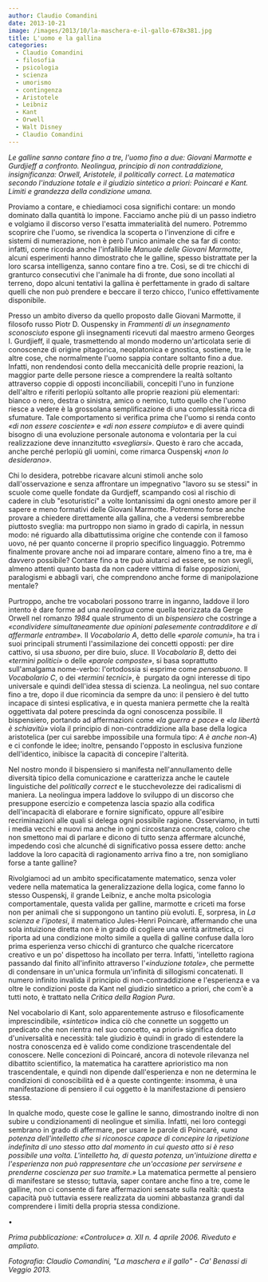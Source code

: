 ```yaml
---
author: Claudio Comandini
date: 2013-10-21 
image: /images/2013/10/la-maschera-e-il-gallo-678x381.jpg
title: L'uomo e la gallina
categories:
  - Claudio Comandini
  - filosofia
  - psicologia
  - scienza
  - umorismo
  - contingenza
  - Aristotele
  - Leibniz
  - Kant
  - Orwell
  - Walt Disney
  - Claudio Comandini
---
```


*Le galline sanno contare fino a tre, l'uomo fino a due: Giovani Marmotte e Gurdjieff a confronto. Neolingua, principio di non contraddizione, insignificanza: Orwell, Aristotele, il politically correct. La matematica secondo l'induzione totale e il giudizio sintetico a priori: Poincaré e Kant. Limiti e grandezza della condizione umana.*

Proviamo a contare, e chiediamoci cosa significhi contare: un mondo dominato dalla quantità lo impone. Facciamo anche più di un passo indietro e volgiamo il discorso verso l'esatta immaterialità del numero. Potremmo scoprire che l'uomo, se rivendica la scoperta o l'invenzione di cifre e sistemi di numerazione, non è però l'unico animale che sa far di conto: infatti, come ricorda anche l'infallibile *Manuale delle Giovani Marmotte*, alcuni esperimenti hanno dimostrato che le galline, spesso bistrattate per la loro scarsa intelligenza, sanno contare fino a tre. Così, se di tre chicchi di granturco consecutivi che l'animale ha di fronte, due sono incollati al terreno, dopo alcuni tentativi la gallina è perfettamente in grado di saltare quelli che non può prendere e beccare il terzo chicco, l'unico effettivamente disponibile.

Presso un ambito diverso da quello proposto dalle Giovani Marmotte, il filosofo russo Piotr D. Ouspensky in *Frammenti di un insegnamento sconosciuto* espone gli insegnamenti ricevuti dal maestro armeno Georges I. Gurdjieff, il quale, trasmettendo al mondo moderno un'articolata serie di conoscenze di origine pitagorica, neoplatonica e gnostica, sostiene, tra le altre cose, che normalmente l'uomo sappia contare soltanto fino a due. Infatti, non rendendosi conto della meccanicità delle proprie reazioni, la maggior parte delle persone riesce a comprendere la realtà soltanto attraverso coppie di opposti inconciliabili, concepiti l'uno in funzione dell'altro e riferiti perlopiù soltanto alle proprie reazioni più elementari: bianco o nero, destra o sinistra, amico o nemico, tutto quello che l'uomo riesce a vedere è la grossolana semplificazione di una complessità ricca di sfumature. Tale comportamento si verifica prima che l'uomo si renda conto *«di non essere cosciente»* e *«di non essere compiuto»* e di avere quindi bisogno di una evoluzione personale autonoma e volontaria per la cui realizzazione deve innanzitutto *«svegliarsi»*. Questo è raro che accada, anche perché perlopiù gli uomini, come rimarca Ouspenskj *«non lo desiderano»*.

Chi lo desidera, potrebbe ricavare alcuni stimoli anche solo dall'osservazione e senza affrontare un impegnativo "lavoro su se stessi" in scuole come quelle fondate da Gurdjeff, scampando così al rischio di cadere in club "esoturistici" a volte lontanissimi da ogni onesto amore per il sapere e meno formativi delle Giovani Marmotte. Potremmo forse anche provare a chiedere direttamente alla gallina, che a vedersi sembrerebbe piuttosto sveglia: ma purtroppo non siamo in grado di capirla, in nessun modo: né riguardo alla dibattutissima origine che contende con il famoso uovo, né per quanto concerne il proprio specifico linguaggio. Potremmo finalmente provare anche noi ad imparare contare, almeno fino a tre, ma è davvero possibile? Contare fino a tre può aiutarci ad essere, se non svegli, almeno attenti quanto basta da non cadere vittima di false opposizioni, paralogismi e abbagli vari, che comprendono anche forme di manipolazione mentale?

Purtroppo, anche tre vocabolari possono trarre in inganno, laddove il loro intento è dare forme ad una *neolingua* come quella teorizzata da Gerge Orwell nel romanzo *1984* quale strumento di un *bispensiero* che costringe a *«condividere simultaneamente due opinioni palesemente contradditore e di affermarle entrambe».* Il *Vocabolario A*, detto delle *«parole comuni»*, ha tra i suoi principali strumenti l'assimilazione dei concetti opposti: per dire cattivo, si usa *sbuono*, per dire buio, *sluce.* Il *Vocabolario B*, detto dei *«termini politici»* o delle *«parole composte»*, si basa soprattutto sull'amalgama nome-verbo: l'ortodossia si esprime come *pensabuono.* Il *Vocabolario C*, o dei *«termini tecnici»*, è  purgato da ogni interesse di tipo universale e quindi dell'idea stessa di scienza. La neolingua, nel suo contare fino a tre, dopo il due ricomincia da sempre da uno: il pensiero è del tutto incapace di sintesi esplicativa, e in questa maniera permette che la realtà oggettivata dal potere prescinda da ogni conoscenza possibile. Il bispensiero, portando ad affermazioni come *«la guerra e pace»* e *«la libertà è schiavitù»* viola il principio di non-contraddizione alla base della logica aristotelica (per cui sarebbe impossibile una formula tipo: *A è anche non-A*) e ci confonde le idee; inoltre, pensando l'opposto in esclusiva funzione dell'identico, inibisce la capacità di concepire l'alterità.

Nel nostro mondo il bispensiero si manifesta nell'annullamento delle diversità tipico della comunicazione e caratterizza anche le cautele linguistiche del *politically correct* e le stucchevolezze dei radicalismi di maniera. La neolingua impera laddove lo sviluppo di un discorso che presuppone esercizio e competenza lascia spazio alla codifica dell'incapacità di elaborare e fornire significato, oppure all'esibire recriminazioni alle quali si delega ogni possibile ragione. Osserviamo, in tutti i media vecchi e nuovi ma anche in ogni circostanza concreta, coloro che non smettono mai di parlare e dicono di tutto senza affermare alcunché, impedendo così che alcunché di significativo possa essere detto: anche laddove la loro capacità di ragionamento arriva fino a tre, non somigliano forse a tante galline?

Rivolgiamoci ad un ambito specificatamente matematico, senza voler vedere nella matematica la generalizzazione della logica, come fanno lo stesso Ouspenskj, il grande Leibniz, e anche molta psicologia comportamentale, questa valida per galline, marmotte e criceti ma forse non per animali che si suppongono un tantino più evoluti. E, sorpresa, in *La scienza e l'ipotesi*, il matematico Jules-Henri Poincarè, affermando che una sola intuizione diretta non è in grado di cogliere una verità aritmetica, ci riporta ad una condizione molto simile a quella di galline confuse dalla loro prima esperienza verso chicchi di granturco che qualche ricercatore creativo e un po' dispettoso ha incollato per terra. Infatti, 'intelletto ragiona passando dal finito all'infinito attraverso l'*«induzione totale»*, che permette di condensare in un'unica formula un'infinità di sillogismi concatenati. Il numero infinito invalida il principio di non-contraddizione e l'esperienza e va oltre le condizioni poste da Kant nel giudizio sintetico a priori, che com'è a tutti noto, è trattato nella *Critica della Ragion Pura*.

Nel vocabolario di Kant, solo apparentemente astruso e filosoficamente imprescindibile, *«sintetico*» indica ciò che connette un soggetto un predicato che non rientra nel suo concetto, «a priori» significa dotato d'universalità e necessità: tale giudizio è quindi in grado di estendere la nostra conoscenza ed è valido come condizione trascendentale del conoscere. Nelle concezioni di Poincaré, ancora di notevole rilevanza nel dibattito scientifico, la matematica ha carattere aprioristico ma non trascendentale, e quindi non dipende dall'esperienza e non ne determina le condizioni di conoscibilità ed è a queste contingente: insomma, è una manifestazione di pensiero il cui oggetto è la manifestazione di pensiero stessa.

In qualche modo, queste cose le galline le sanno, dimostrando inoltre di non subire u condizionamenti di neolingue et similia. Infatti, nei loro conteggi sembrano in grado di affermare, per usare le parole di Poincaré, «*una potenza dell'intelletto che si riconosce capace di concepire la ripetizione indefinita di uno stesso atto dal momento in cui questo atto si è reso possibile una volta. L'intelletto ha, di questa potenza, un'intuizione diretta e l'esperienza non può rappresentare che un'occasione per servirsene e prenderne coscienza per suo tramite.»* La matematica permette al pensiero di manifestare se stesso; tuttavia, saper contare anche fino a tre, come le galline, non ci consente di fare affermazioni sensate sulla realtà: questa capacità può tuttavia essere realizzata da uomini abbastanza grandi dal comprendere i limiti della propria stessa condizione.

•

*Prima pubblicazione: «Controluce» a. XII n. 4 aprile 2006. Riveduto e ampliato.*

*Fotografia: Claudio Comandini, "La maschera e il gallo" - Ca' Benassi di Veggio 2013.*

